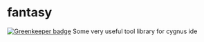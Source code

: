 # fantasy

[![Greenkeeper badge](https://badges.greenkeeper.io/pigcan/fantasy.svg)](https://greenkeeper.io/)
Some very useful tool library for cygnus ide
